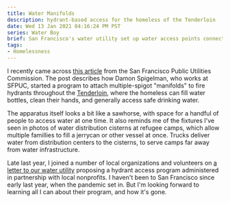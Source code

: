 ```yaml
---
title: Water Manifolds
description: hydrant-based access for the homeless of the Tenderloin
date: Wed 13 Jan 2021 04:16:24 PM PST
series: Water Boy
brief: San Francisco's water utility set up water access points connected to fire hydrants for people on the streets of its most infamous neighborhood.
tags:
- Homelessness
---
```


I recently came across [this article](https://sfpucnewsroom.com/community/how-damon-spigelman-lives-out-the-sfpucs-mission-of-providing-safe-drinking-water/) from the San Francisco Public Utilities Commission. The post describes how Damon Spigelman, who works at SFPUC, started a program to attach multiple-spigot "manifolds" to fire hydrants throughout the [Tenderloin](https://en.wikipedia.org/wiki/Tenderloin,_San_Francisco), where the homeless can fill water bottles, clean their hands, and generally access safe drinking water.

The apparatus itself looks a bit like a sawhorse, with space for a handful of people to access water at one time.  It also reminds me of the fixtures I've seen in photos of water distribution cisterns at refugee camps, which allow multiple famillies to fill a jerrycan or other vessel at once. Trucks deliver water from distribution centers to the cisterns, to serve camps far away from water infrastructure.

Late last year, I joined a number of local organizations and volunteers on [a letter to our water utility](https://writing.kemitchell.com/2020/11/27/EBMUD-for-All.html) proposing a hydrant access program administered in partnership with local nonprofits.  I haven't been to San Francisco since early last year, when the pandemic set in.  But I'm looking forward to learning all I can about their program, and how it's gone.
